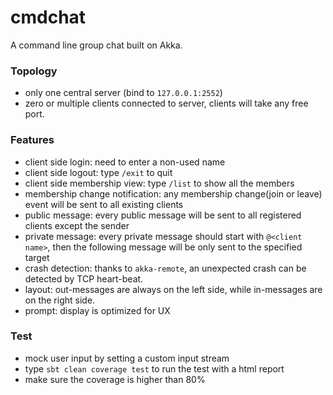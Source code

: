 cmdchat
=======

A command line group chat built on Akka.

### Topology
*	only one central server (bind to `127.0.0.1:2552`)
*	zero or multiple clients connected to server, clients will take any free port. 

### Features
*	client side login: need to enter a non-used name
*	client side logout: type `/exit` to quit
*	client side membership view: type `/list` to show all the members
*	membership change notification: any membership change(join or leave) event will be sent to all existing clients
*	public message: every public message will be sent to all registered clients except the sender
*	private message: every private message should start with `@<client name>`, then the following message will be only sent to the specified target
*	crash detection: thanks to `akka-remote`, an unexpected crash can be detected by TCP heart-beat.
*	layout: out-messages are always on the left side, while in-messages are on the right side.
*	prompt: display is optimized for UX

### Test
*	mock user input by setting a custom input stream
*	type `sbt clean coverage test` to run the test with a html report
*	make sure the coverage is higher than 80%


